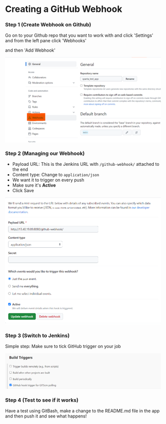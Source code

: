 # Creating a GitHub Webhook

### Step 1 (Create Webhook on Github)

Go on to your Github repo that you want to work with and click 'Settings' and from the left pane click 'Webhooks' <br> 

and then 'Add Webhook'

![Screenshot 2023-10-12 105727.png](images_4%2FScreenshot%202023-10-12%20105727.png)

### Step 2 (Managing our Webhook)

- Payload URL: This is the Jenkins URL with `/github-webhook/` attached to the end
- Content type: Change to `application/json`
- We want it to trigger on every push
- Make sure it's **Active**
- Click Save

![Screenshot 2023-10-12 110056.png](images_4%2FScreenshot%202023-10-12%20110056.png)

### Step 3 (Switch to Jenkins)

Simple step: Make sure to tick GitHub trigger on your job

![Screenshot 2023-10-12 110542.png](images_4%2FScreenshot%202023-10-12%20110542.png)

### Step 4 (Test to see if it works)

Have a test using GitBash, make a change to the README.md file in the app and then push it and see what happens!











